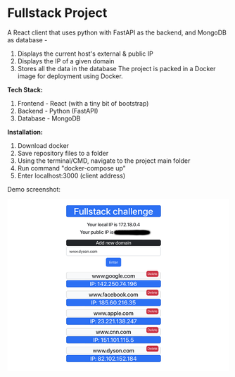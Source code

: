 # Fullstack Project

A React client that uses python with FastAPI as the backend, and MongoDB as database -
1. Displays the current host's external & public IP
2. Displays the IP of a given domain
3. Stores all the data in the database
The project is packed in a Docker image for deployment using Docker.

<b> Tech Stack: </b>
1. Frontend - React (with a tiny bit of bootstrap)
2. Backend - Python (FastAPI)
3. Database - MongoDB

<b>Installation:</b>
1. Download docker
2. Save repository files to a folder
3. Using the terminal/CMD, navigate to the project main folder
4. Run command "docker-compose up"
5. Enter localhost:3000 (client address)

Demo screenshot:

<img src="https://github.com/dorcami/Fullstack-Project-FastAPI_React_Docker/blob/main/Fullstack%20Demo.png"></img>
